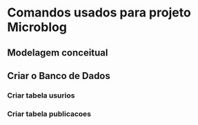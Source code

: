 # Comandos usados para projeto Microblog

## Modelagem conceitual


## Criar o Banco de Dados

### Criar tabela usurios

### Criar tabela publicacoes
